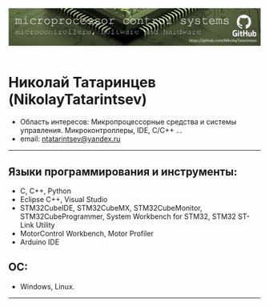 <div style="display: flex; justify-content: center;"> 
<img src="https://github.com/NikolayTatarintsev/NikolayTatarintsev/blob/main/head_pic.jpg" alt="Image 1" style="width: 950px; height: auto;">

</div>
<br>


#  Николай Татаринцев (NikolayTatarintsev) 
- Область интересов: Микропроцессорные средства и системы управления. Микроконтроллеры, IDE, C/C++ … 
- email: ntatarintsev@yandex.ru
 ___
## Языки программирования и инструменты:
- C, C++, Python
- Eclipse C++, Visual Studio 
- STM32CubeIDE, STM32CubeMX, STM32CubeMonitor, STM32CubeProgrammer, System Workbench for STM32, STM32 ST-Link Utility
- MotorControl Workbench, Motor Profiler
- Arduino IDE

## OC:
- Windows, Linux.
___  




<!---
NikolayTatarintsev/NikolayTatarintsev is a ✨ special ✨ repository because its `README.md` (this file) appears on your GitHub profile.
You can click the Preview link to take a look at your changes.
--->
